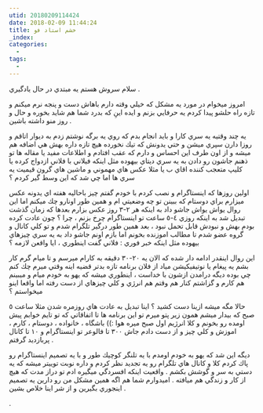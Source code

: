 ```yaml
---
utid: 20180209114424
date: 2018-02-09 11:44:24
title: خشم استاد فو
_index:
categories:
  -
tags:
  -
---
```


سلام سروش هستم يه مبتدي در حال يادگيري .


امروز ميخوام در مورد يه مشكل كه خيلي وقته دارم باهاش دست و پنجه نرم ميكنم و تازه راه حلشو پيدا كردم يه حرفايي بزنم و ايده اينِ كه بدرد شما هم شايد بخوره و حال و روز منو داشته باشين .


يه چند وقتيه يه سري كارا و بايد انجام بدم كه روي يه برگه نوشتم زدم به ديوار اتاقم و روزا دارن سپري ميشن و حتي يدونش كه تيك نخورده هيچ تازه داره بهش هي اضافه هم ميشه و از اون طرف اين احساس و دارم كه عقب افتادم و اطلاعات مفيد يا مقاله ها تو ذهنم جاشون رو دادن به يه سري ديتاي بيهوده مثل اينكه فيلاني با فلاني ازدواج كرده يا كليپ متعجب كننده اقاي ب يا مثلا عكس هاي مهموني و ماشين هاي گرون قيميت يه سري ها اما چي شد كه اين وسط گير كردم ؟


اولين روزها كه اينستاگرام و نصب كردم با خودم گفتم چيز باحاليه هفته اي يدونه عكس ميزارم براي دوستام كه ببينن تو چه وضعيتي ام و همين طور اونارو چك ميكنم اما اين روال يواش يواش جاشو داد به اينكه هر ٢-٣ روز عكس بزارم بعدها كه زمان گذشت تبديل شد به اينكه روزي ٤-٥ ساعت تو اينستاگرام چرخ بزنم ، چرا ؟ چون عادت كرده بودم بهش و نبودش قابل تحمل نبود ، بعد همين طور درگير تلگرام شدم و تو كلي كانال و گروه عضو شدم تا مطالب اموزنده بخونم اما بازم اونم 
جاشو داد به يه سري چيزهاي بيهوده مثل اينكه خبر فوري :  فلاني گفت اينطوري ، ايا واقعن لازمه ؟


اين روال اينقدر ادامه دار شده كه الان يه ٢٠-٣٠ دقيقه به كارام ميرسم و تا ميام گرم كار بشم يه پيغام يا نوتيفيكيشن مياد از فلان برنامه تازه بدتر قضيه اينه وقتي ميرم چك كنم چي بوده ديگه درامدن ازشون با خداست ، اينطوري ميشه كه يهو به خودم ميام و ميبينم هم كارم و گزاشتم كنار هم وقتم هم انرژي و كلي چيزهاي از دست رفته اما واقعا اينو ميخواستم ؟


حالا مگه ميشه ازينا دست كشيد ؟ اينا تبديل به عادت هاي روزمره شدن مثلا ساعت ٥ صبح كه بيدار ميشم همون زير پتو ميرم تو اين برنامه ها تا اتفاقاتي كه تو تايم خوابم پيش اومده رو بخونم و كلا انرژيم اول صبح ميره هوا :))
باشگاه ، خانواده ، دوستام ، كارم ، اموزش و كلي چيز و از دست دادم جاش ٣٠٠ تا فالوعر تو اينستاگرام  و ١٠ تا كانال پربازديد گرفتم .


ديگه اين شد كه يهو به خودم اومدم با يه تلنگر كوچيك طور و با يه تصميم اينستاگرام رو پاك كردم كلا و كانال هاي تلگرام رو يه تجديد نظر كردم و داره نوبت توييتر ميشه كه يه دستي به سر و گوشش بكشم .
واقعيت اينكه افسردگي ميگيره ادم تو دراز مدت كه هيچ از كار و زندگي هم ميافته .
اميدوارم شما هم اگه همين مشكل من رو دارين يه تصميم اينجوري بگيرين و از شر اينا خلاص بشين .

.
